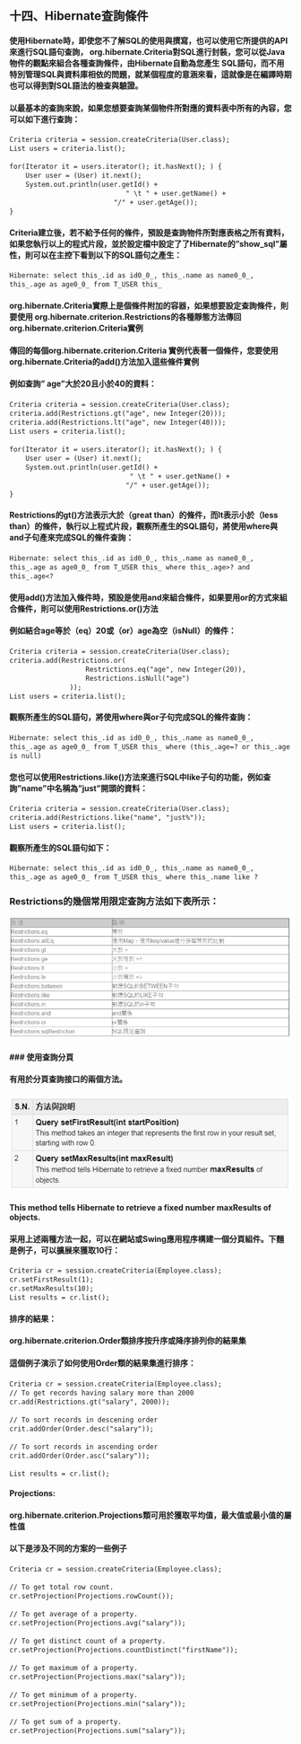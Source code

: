 ## 十四、Hibernate查詢條件
#### 使用Hibernate時，即使您不了解SQL的使用與撰寫，也可以使用它所提供的API來進行SQL語句查詢， org.hibernate.Criteria對SQL進行封裝，您可以從Java物件的觀點來組合各種查詢條件，由Hibernate自動為您產生 SQL語句，而不用特別管理SQL與資料庫相依的問題，就某個程度的意涵來看，這就像是在編譯時期也可以得到對SQL語法的檢查與驗證。

#### 以最基本的查詢來說，如果您想要查詢某個物件所對應的資料表中所有的內容，您可以如下進行查詢：
	Criteria criteria = session.createCriteria(User.class);
	List users = criteria.list();
		   
	for(Iterator it = users.iterator(); it.hasNext(); ) {
		User user = (User) it.next();
		System.out.println(user.getId() +
								 " \t " + user.getName() +
							  "/" + user.getAge());   
	}

#### Criteria建立後，若不給予任何的條件，預設是查詢物件所對應表格之所有資料，如果您執行以上的程式片段，並於設定檔中設定了了Hibernate的”show_sql”屬性，則可以在主控下看到以下的SQL語句之產生：
	Hibernate: select this_.id as id0_0_, this_.name as name0_0_, this_.age as age0_0_ from T_USER this_
#### org.hibernate.Criteria實際上是個條件附加的容器，如果想要設定查詢條件，則要使用 org.hibernate.criterion.Restrictions的各種靜態方法傳回 org.hibernate.criterion.Criteria實例
#### 傳回的每個org.hibernate.criterion.Criteria 實例代表著一個條件，您要使用org.hibernate.Criteria的add()方法加入這些條件實例
#### 例如查詢” age”大於20且小於40的資料：
	Criteria criteria = session.createCriteria(User.class);
	criteria.add(Restrictions.gt("age", new Integer(20)));
	criteria.add(Restrictions.lt("age", new Integer(40)));
	List users = criteria.list();
		   
	for(Iterator it = users.iterator(); it.hasNext(); ) {
		User user = (User) it.next();
		System.out.println(user.getId() +
								  " \t " + user.getName() +
								 "/" + user.getAge());   
	}
#### Restrictions的gt()方法表示大於（great than）的條件，而lt表示小於（less than）的條件，執行以上程式片段，觀察所產生的SQL語句，將使用where與and子句產來完成SQL的條件查詢：
	Hibernate: select this_.id as id0_0_, this_.name as name0_0_, this_.age as age0_0_ from T_USER this_ where this_.age>? and this_.age<?

#### 使用add()方法加入條件時，預設是使用and來組合條件，如果要用or的方式來組合條件，則可以使用Restrictions.or()方法
#### 例如結合age等於（eq）20或（or）age為空（isNull）的條件：
	Criteria criteria = session.createCriteria(User.class);
	criteria.add(Restrictions.or(
					   Restrictions.eq("age", new Integer(20)),
					   Restrictions.isNull("age")
				   ));
	List users = criteria.list();
#### 觀察所產生的SQL語句，將使用where與or子句完成SQL的條件查詢：

	Hibernate: select this_.id as id0_0_, this_.name as name0_0_, this_.age as age0_0_ from T_USER this_ where (this_.age=? or this_.age is null)

#### 您也可以使用Restrictions.like()方法來進行SQL中like子句的功能，例如查詢”name”中名稱為”just”開頭的資料：
	Criteria criteria = session.createCriteria(User.class);
	criteria.add(Restrictions.like("name", "just%"));
	List users = criteria.list();

#### 觀察所產生的SQL語句如下：

	Hibernate: select this_.id as id0_0_, this_.name as name0_0_, this_.age as age0_0_ from T_USER this_ where this_.name like ?

### Restrictions的幾個常用限定查詢方法如下表所示：
<img src="../images/Criteria_Restrictions.jpg">

#### ### 使用查詢分頁
#### 有用於分頁查詢接口的兩個方法。
<img src="../images/HQL_Page.jpg">

#### This method tells Hibernate to retrieve a fixed number maxResults of objects.
#### 采用上述兩種方法一起，可以在網站或Swing應用程序構建一個分頁組件。下麵是例子，可以擴展來獲取10行：
	Criteria cr = session.createCriteria(Employee.class);
	cr.setFirstResult(1);
	cr.setMaxResults(10);
	List results = cr.list();

#### 排序的結果：
#### org.hibernate.criterion.Order類排序按升序或降序排列你的結果集
#### 這個例子演示了如何使用Order類的結果集進行排序：
	Criteria cr = session.createCriteria(Employee.class);
	// To get records having salary more than 2000
	cr.add(Restrictions.gt("salary", 2000));

	// To sort records in descening order
	crit.addOrder(Order.desc("salary"));

	// To sort records in ascending order
	crit.addOrder(Order.asc("salary"));

	List results = cr.list();

#### Projections:
#### org.hibernate.criterion.Projections類可用於獲取平均值，最大值或最小值的屬性值
#### 以下是涉及不同的方案的一些例子
	Criteria cr = session.createCriteria(Employee.class);

	// To get total row count.
	cr.setProjection(Projections.rowCount());

	// To get average of a property.
	cr.setProjection(Projections.avg("salary"));

	// To get distinct count of a property.
	cr.setProjection(Projections.countDistinct("firstName"));

	// To get maximum of a property.
	cr.setProjection(Projections.max("salary"));

	// To get minimum of a property.
	cr.setProjection(Projections.min("salary"));

	// To get sum of a property.
	cr.setProjection(Projections.sum("salary"));